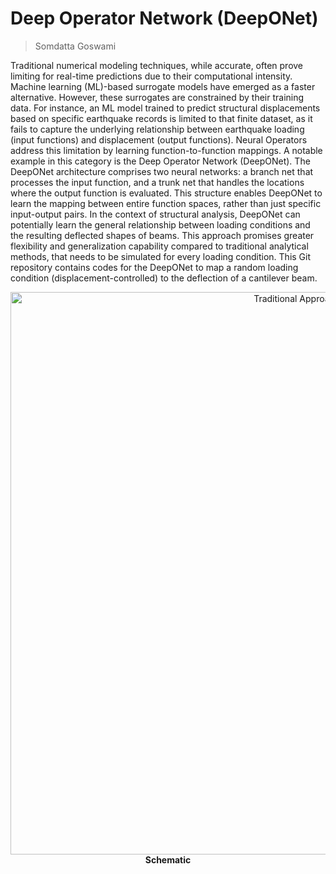 # Deep Operator Network (DeepONet)

> Somdatta Goswami

Traditional numerical modeling techniques, while accurate, often prove limiting for real-time predictions due to their computational intensity. Machine learning (ML)-based surrogate models have emerged as a faster alternative. However, these surrogates are constrained by their training data. For instance, an ML model trained to predict structural displacements based on specific earthquake records is limited to that finite dataset, as it fails to capture the underlying relationship between earthquake loading (input functions) and displacement (output functions). Neural Operators address this limitation by learning function-to-function mappings. A notable example in this category is the Deep Operator Network (DeepONet). The DeepONet architecture comprises two neural networks: a branch net that processes the input function, and a trunk net that handles the locations where the output function is evaluated. This structure enables DeepONet to learn the mapping between entire function spaces, rather than just specific input-output pairs. In the context of structural analysis, DeepONet can potentially learn the general relationship between loading conditions and the resulting deflected shapes of beams. This approach promises greater flexibility and generalization capability compared to traditional analytical methods, that needs to be simulated for every loading condition. This Git repository contains codes for the DeepONet to map a random loading condition (displacement-controlled) to the deflection of a cantilever beam. 
<p align="center">
  <img src="https://github.com/DesignSafe-Training/deeponet/blob/main/Schematic.png" alt="Traditional Approach" width="900"/>
  <br/>
  <strong>Schematic</strong>
</p>
